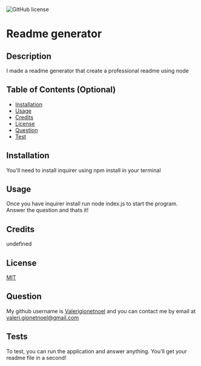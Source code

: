 
![GitHub license](https://img.shields.io/badge/license-MIT-blue.svg)
# Readme generator

## Description

I made a readme generator that create a professional readme using node

## Table of Contents (Optional)

- [Installation](#installation)
- [Usage](#usage)
- [Credits](#credits)
- [License](#license)
- [Question](#question)
- [Test](#test)

## Installation

You'll need to install inquirer using npm install in your terminal

## Usage

Once you have inquirer install run node index.js to start the program. Answer the question and thats it!

## Credits

undefined
        
## License

[MIT](https://opensource.org/licenses/MIT)

## Question

My github username is [Valerigionetnoel](https://www.github.com/Valerigionetnoel) and you can contact me by email at [valeri.gionetnoel@gmail.com](valeri.gionetnoel@gmail.com)
     
## Tests

To test, you can run the application and answer anything. You'll get your readme file in a second!
    